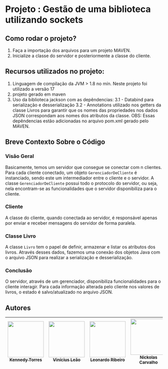# Projeto : Gestão de uma biblioteca utilizando sockets

## Como rodar o projeto?
1. Faça a importação dos arquivos para um projeto MAVEN.
2. Inicialize a classe do servidor e posteriormente a classe do cliente.

## Recursos utilizados no projeto:
1. Linguagem de compilação da JVM > 1.8 no mín. Neste projeto foi utilizado a versão 17
2. projeto gerado em maven
3. Uso da biblioteca jackson com as depêndencias:
   3.1 - Databind para serialização e desserialização
   3.2 - Annotations utilizado nos getters da classe Livros para garantir que os nomes das propriedades nos dados JSON correspondam aos nomes dos atributos da classe.
   OBS: Essas depêndencias estão adicionadas no arquivo pom.xml gerado pelo MAVEN.

## Breve Contexto Sobre o Código

### Visão Geral

Basicamente, temos um servidor que consegue se conectar com n clientes. Para cada cliente conectado, um objeto `GerenciadorDeCliente` é instanciado, sendo este um intermediador entre o cliente e o servidor. A classe `GerenciadorDeCliente` possui todo o protocolo do servidor, ou seja, nela encontram-se as funcionalidades que o servidor disponibiliza para o cliente.

### Cliente

A classe do cliente, quando conectada ao servidor, é responsável apenas por enviar e receber mensagens do servidor de forma paralela.

### Classe Livro

A classe `Livro` tem o papel de definir, armazenar e listar os atributos dos livros. Através desses dados, fazemos uma conexão dos objetos Java com o arquivo JSON para realizar a serialização e desserialização.

### Conclusão

O servidor, através de um gerenciador, disponibiliza funcionalidades para o cliente interagir. Para cada informação alterada pelo cliente nos valores de livros, o estado é salvo/atualizado no arquivo JSON.



## Autores

| [<img src="https://avatars.githubusercontent.com/u/128331199?v=4" width=115><br><sub>Kennedy Torres</sub>](https://github.com/Kennedy-Torres) |[<img src="https://avatars.githubusercontent.com/u/111468790?v=4" width=115><br><sub>Vinícius Leão</sub>](https://github.com/Viniciusleao99) |[<img src="https://avatars.githubusercontent.com/u/111469440?v=4" width=115><br><sub>Leonardo Ribeiro</sub>](https://github.com/Leoribeiro61) |[<img src="https://avatars.githubusercontent.com/u/158603640?v=4" width=115><br><sub>Nickolas Carvalho</sub>](https://github.com/Nickolaaas) |[<img src="https://avatars.githubusercontent.com/u/98848966?v=4" width=115><br><sub>Bruno Alves</sub>](https://github.com/motherlode777) |
| :---: | :---: | :---: | :---: | :---: |
